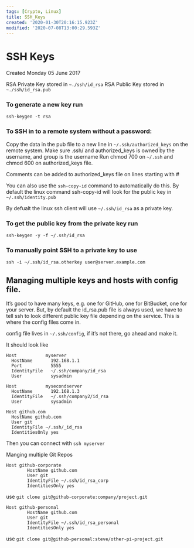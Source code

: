 ```yaml
---
tags: [Crypto, Linux]
title: SSH_Keys
created: '2020-01-30T20:16:15.923Z'
modified: '2020-07-08T13:00:29.593Z'
---
```


# SSH Keys
Created Monday 05 June 2017

RSA Private Key stored in `~./ssh/id_rsa`
RSA Public Key stored in `~./ssh/id_rsa.pub`

### To generate a new key run
`ssh-keygen -t rsa`

### To SSH in to a remote system without a password:
Copy the data in the pub file to a new line in  `~/.ssh/authorized_keys` on the remote system. 
Make sure .ssh/ and authorized_keys is owned by the username, and group is the username
Run chmod 700 on `~/.ssh` and chmod 600 on authorized_keys file.

Comments can be added to authorized_keys file on lines starting with #

You can also use the `ssh-copy-id` command to automatically do this. 
By default the linux command ssh-copy-id will look for the public key in 
`~/.ssh/identity.pub`

By defualt the linux ssh client will use `~/.ssh/id_rsa` as a private key.

### To get the public key from the private key run 
`ssh-keygen -y -f ~/.ssh/id_rsa`

### To manually point SSH to a private key to use  
`ssh -i ~/.ssh/id_rsa.otherkey user@server.example.com`

## Managing multiple keys and hosts with config file. 

It’s good to have many keys, e.g. one for GitHub, one for BitBucket, one for your server. But, by default the id_rsa.pub file is always used, we have to tell ssh to look different public key file depending on the service. This is where the config files come in.

config file lives in `~/.ssh/config`, if it’s not there, go ahead and make it.

It should look like 
```
Host           myserver
  HostName       192.168.1.1
  Port           5555
  IdentityFile   ~/.ssh/company/id_rsa
  User           sysadmin

Host           mysecondserver
  HostName       192.168.1.3
  IdentityFile   ~/.ssh/company2/id_rsa
  User           sysadmin

Host github.com
  HostName github.com
  User git
  IdentityFile ~/.ssh/_id_rsa
  IdentitiesOnly yes
```

Then you can connect with `ssh myserver`

Manging multiple Git Repos

```
Host github-corporate
        HostName github.com
        User git
        IdentityFile ~/.ssh/id_rsa_corp
        IdentitiesOnly yes
```
use `git clone git@github-corporate:company/project.git`

```
Host github-personal
        HostName github.com
        User git
        IdentityFile ~/.ssh/id_rsa_personal
        IdentitiesOnly yes
```
use `git clone git@github-personal:steve/other-pi-project.git`
